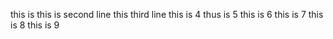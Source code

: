 this is 
this is second line
this third line
this is 4
thus is 5
this is 6
this is 7
this is 8
this is 9